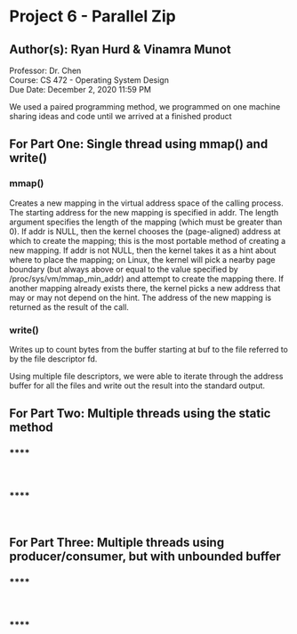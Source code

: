 # Project 6 - Parallel Zip <br/> 
## Author(s): Ryan Hurd & Vinamra Munot <br/>
Professor: Dr. Chen<br/>
Course: CS 472 - Operating System Design <br/>
Due Date: December 2, 2020 11:59 PM<br/>

We used a paired programming method, we programmed on one machine sharing ideas and code until we arrived at a finished product
## For Part One: Single thread using mmap() and write() <br/>
### **mmap()** <br/> 
Creates a new mapping in the virtual address space of the calling process. The starting address for the new mapping is specified in addr. The length argument specifies the length of the mapping (which must be greater than 0). If addr is NULL, then the kernel chooses the (page-aligned) address at which to create the mapping; this is the most portable method of creating a new mapping. If addr is not NULL, then the kernel takes it as a hint about where to place the mapping; on Linux, the kernel will pick a nearby page boundary (but always above or equal to the value specified by /proc/sys/vm/mmap_min_addr) and attempt to create the mapping there. If another mapping already exists there, the kernel picks a new address that may or may not depend on the hint. The address of the new mapping is returned as the result of the call.<br/>

 ### **write()** <br/> 
 Writes up to count bytes from the buffer starting at buf to the file referred to by the file descriptor fd.<br/>
 
Using multiple file descriptors, we were able to iterate through the address buffer for all the files and write out the result into the standard output.<br/>

## For Part Two: Multiple threads using the static method <br/>
### **** <br/> 
<br/>

 ### **** <br/> 
 <br/>

 ## For Part Three:  Multiple threads using producer/consumer, but with unbounded buffer <br/>
### **** <br/> 
<br/>

 ### **** <br/> 
 <br/>